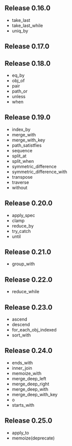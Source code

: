 Release 0.16.0
---------------
* take_last
* take_last_while
* uniq_by

Release 0.17.0
---------------

Release 0.18.0
---------------
* eq_by
* obj_of
* pair
* path_or
* unless
* when

Release 0.19.0
---------------
* index_by
* merge_with
* merge_with_key
* path_satistfies
* sequence
* split_at
* split_when
* symmetric_difference
* symmetric_difference_with
* transpose
* traverse
* without

Release 0.20.0
---------------
* apply_spec
* clamp
* reduce_by
* try_catch
* until

Release 0.21.0
---------------
* group_with

Release 0.22.0
---------------
* reduce_while

Release 0.23.0
---------------
* ascend
* descend
* for_each_obj_indexed
* sort_with

Release 0.24.0
---------------
* ends_with
* inner_join
* memoize_with
* merge_deep_left
* merge_deep_right
* merge_deep_with
* merge_deep_with_key
* o
* starts_with

Release 0.25.0
---------------
* apply_to
* memoize(deprecate)
